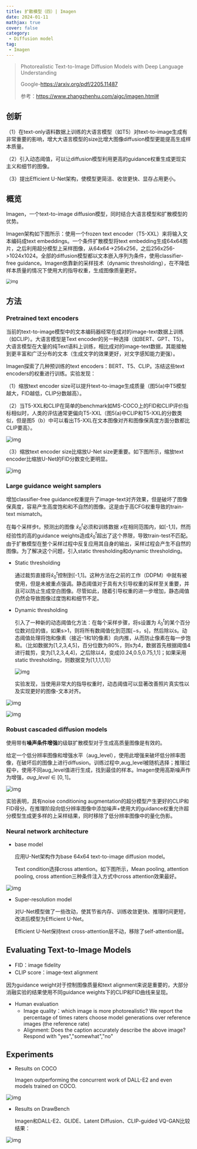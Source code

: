 ```yaml
---
title: 扩散模型（四）| Imagen
date: 2024-01-11
mathjax: true
cover: false
category:
 - Diffusion model
tag:
 - Imagen
---
```


> Photorealistic Text-to-Image Diffusion Models with Deep Language Understanding 
>
> Google-https://arxiv.org/pdf/2205.11487
>
> 参考：https://www.zhangzhenhu.com/aigc/imagen.html#

## 创新

（1）在text-only语料数据上训练的大语言模型（如T5）对text-to-image生成有非常重要的影响，增大大语言模型的size比增大图像diffusion模型更能提高生成样本质量。

（2）引入动态阈值，可以让diffusion模型利用更高的guidance权重生成更现实主义和细节的图像。

（3）提出Efficient U-Net架构，使模型更简洁、收敛更快、显存占用更小。

## 概览

Imagen，一个text-to-image diffusion模型，同时结合大语言模型和扩散模型的优势。

Imagen架构如下图所示：使用一个frozen text encoder（T5-XXL）来将输入文本编码成text embeddings。一个条件扩散模型将text embedding生成64x64图片，之后利用超分模型上采样图像，从64x64->256x256，之后256x256->1024x1024。全部的diffusion模型都以文本嵌入序列为条件，使用classifier-free guidance。Imagen依靠新的采样技术（dynamic thresholding），在不降低样本质量的情况下使用大的指导权重，生成图像质量更好。

<img src="https://lichtung612.eos-beijing-1.cmecloud.cn/2024/11-diffusion-models/0.jpg" alt="img" style="zoom:80%;" />

## 方法

### Pretrained text encoders

当前的text-to-image模型中的文本编码器经常在成对的image-text数据上训练（如CLIP）。大语言模型是Text encoder的另一种选择（如BERT、GPT、T5）。大语言模型在大量的纯Text语料上训练，相比成对的image-text数据，其能接触到更丰富和广泛分布的文本（生成文字的效果更好，对文字感知能力更强）。

Imagen探索了几种预训练的text encoders：BERT、T5、CLIP。冻结这些text encoders的权重进行训练。实验发现：

（1）缩放text encoder size可以提升text-to-image生成质量（图5(a)中T5模型越大，FID越低，CLIP分数越高）。

（2）当T5-XXL和CLIP在简单的benchmark如MS-COCO上的FID和CLIP评价指标相似时，人类的评估通常更偏向T5-XXL（图5(a)中CLIP和T5-XXL的分数类似，但是图5（b）中可以看出T5-XXL在文本图像对齐和图像保真度方面分数都比CLIP要高）。

![img](https://lichtung612.eos-beijing-1.cmecloud.cn/2024/11-diffusion-models/1.jpg)

（3）缩放text encoder size比缩放U-Net size更重要。如下图所示，缩放text encoder比缩放U-Net的FID分数变化更明显。

![img](https://lichtung612.eos-beijing-1.cmecloud.cn/2024/11-diffusion-models/2.jpg)

### Large guidance weight samplers

增加classifier-free guidance权重提升了image-text对齐效果，但是破坏了图像保真度，容易产生高度饱和和不自然的图像。这是由于高CFG权重导致的train-text mismatch。

在每个采样步t，预测出的图像 $\hat x_0^t$必须和训练数据 $x$在相同范围内，如[-1,1]，然而经验性的高的guidance weights造成$\hat x_0^t$超出了这个界限，导致train-test不匹配。由于扩散模型在整个采样过程中反复应用其自身的输出，采样过程会产生不自然的图像。为了解决这个问题，引入static thresholding和dynamic thresholding。

- Static thresholding

  通过裁剪直接将$\hat x_0^t$控制到[-1,1]。这种方法在之前的工作（DDPM）中就有被使用，但是未被重点强调。静态阈值对于具有大引导权重的采样至关重要，并且可以防止生成空白图像。尽管如此，随着引导权重的进一步增加，静态阈值仍然会导致图像过度饱和和细节不足。

- Dynamic thresholding

  引入了一种新的动态阈值化方法：在每个采样步骤，将s设置为 $\hat x_0^t$的某个百分位数对应的值，如果s>1，则将所有数阈值化到范围[−s，s]，然后除以s。动态阈值处理将饱和像素（接近-1和1的像素）向内推，从而防止像素在每一步饱和。（比如数据为[1,2,3,4,5]，百分位数为80%，则s为4，数据首先根据阈值4进行裁剪，变为[1,2,3,4,4]，之后除以4，变成[0.24,0.5,0.75,1,1]；如果采用static thresholding，则数据变为[1,1,1,1,1]）

  ![img](https://lichtung612.eos-beijing-1.cmecloud.cn/2024/11-diffusion-models/3.jpg)

  实验发现，当使用非常大的指导权重时，动态阈值可以显著改善照片真实性以及实现更好的图像-文本对齐。

![img](https://lichtung612.eos-beijing-1.cmecloud.cn/2024/11-diffusion-models/4.jpg)

![img](https://lichtung612.eos-beijing-1.cmecloud.cn/2024/11-diffusion-models/5.jpg)

### Robust cascaded diffusion models

使用带有**噪声条件增强**的级联扩散模型对于生成高质量图像是有效的。

给定一个低分辨率图像和增强水平（aug_level），使用此增强来破坏低分辨率图像，在破坏后的图像上进行diffusion。训练过程中,aug_level被随机选择；推理过程中，使用不同aug_level值进行生成，找到最佳的样本。Imagen使用高斯噪声作为增强，$aug\_level \in [0,1]$。

![img](https://lichtung612.eos-beijing-1.cmecloud.cn/2024/11-diffusion-models/6.jpg)

实验表明，具有noise conditioning augmentation的超分模型产生更好的CLIP和FID得分。在推理阶段向低分辨率图像中添加噪声+使用大的guidance权重允许超分模型生成更多样的上采样结果，同时移除了低分辨率图像中的量化伪影。

### Neural network architecture

- base model

  应用U-Net架构作为base 64x64 text-to-image diffusion model。

  Text condition选择cross attention。如下图所示，Mean pooling, attention pooling, cross attention三种条件注入方式中cross attention效果最好。

![img](https://lichtung612.eos-beijing-1.cmecloud.cn/2024/11-diffusion-models/7.jpg)

- Super-resolution model

  对U-Net模型做了一些改动，使其节省内存、训练收敛更快、推理时间更短，改进后模型为Efficient U-Net。

  Efficient U-Net保持text cross-attention层不动，移除了self-attention层。

## Evaluating Text-to-Image Models

- FID：image fidelity
- CLIP score：image-text alignment

因为guidance weight对于控制图像质量和text alignment来说是重要的，大部分消融实验的结果使用不同guidance weights下的CLIP和FID曲线来呈现。

- Human evaluation
  - Image quality：which image is more photorealistic? We report the percentage of times raters choose model generations over reference images (the reference rate)
  - Alignment: Does the caption accurately describe the above image? Respond with "yes","somewhat","no"

## Experiments

- Results on COCO

  Imagen outperforming the concurrent work of DALL-E2 and even models trained on COCO.

![img](https://lichtung612.eos-beijing-1.cmecloud.cn/2024/11-diffusion-models/8.jpg)

- Results on DrawBench

  Imagen和DALL-E2、GLIDE、Latent Diffusion、CLIP-guided VQ-GAN比较结果：

![img](https://lichtung612.eos-beijing-1.cmecloud.cn/2024/11-diffusion-models/9.jpg)